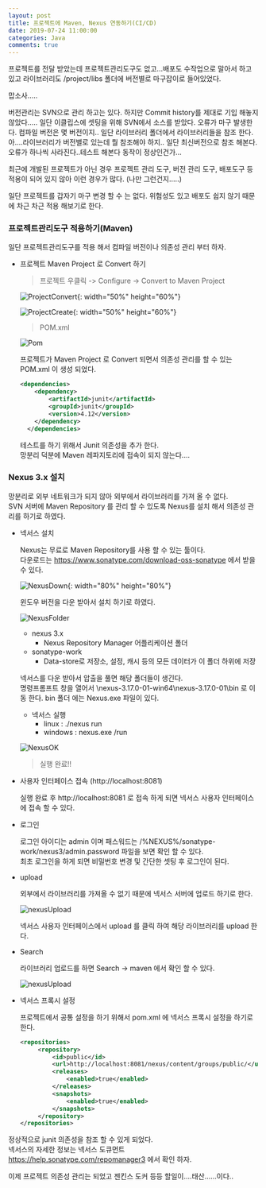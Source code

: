 ```yaml
---
layout: post
title: 프로젝트에 Maven, Nexus 연동하기(CI/CD)
date: 2019-07-24 11:00:00
categories: Java
comments: true
---
```


프로젝트를 전달 받았는데 프로젝트관리도구도 없고...배포도 수작업으로 말아서 하고 있고
라이브러리도 /project/libs 폴더에 버전별로 마구잡이로 들어있었다.

맙소사.....

버전관리는 SVN으로 관리 하고는 있다. 하지만 Commit history를 제대로 기입 해놓지 않았다.....
일단 이클립스에 셋팅을 위해 SVN에서 소스를 받았다. 오류가 마구 발생한다. 
컴파일 버전은 몇 버전이지..
일단 라이브러리 폴더에서 라이브러리들을 참조 한다. 아....라이브러리가 버전별로 있는데 뭘 참조해야 하지..
일단 최신버전으로 참조 해본다. 오류가 하나씩 사라진다..테스트 해본다 동작이 정상인건가...

최근에 개발된 프로젝트가 아닌 경우 프로젝트 관리 도구, 버전 관리 도구, 배포도구 등
적용이 되어 있지 않아 이런 경우가 많다. (나만 그런건지.....)

일단 프로젝트를 갑자기 마구 변경 할 수 는 없다. 위험성도 있고 배포도 쉽지 않기 때문에 차근 차근 적용 해보기로 한다.


### 프로젝트관리도구 적용하기(Maven)

일단 프로젝트관리도구를 적용 해서 컴파일 버전이나 의존성 관리 부터 하자.

- 프로젝트 Maven Project 로 Convert 하기

    > 프로젝트 우클릭 -> Configure -> Convert to Maven Project
    
    ![ProjectConvert](/img/nexus/projectConvert.png){: width="50%" height="60%"}
    <br />
    
    ![ProjectCreate](/img/nexus/projectCreate.png){: width="50%" height="60%"}
    
    > POM.xml
    
    ![Pom](/img/nexus/pom.png)
    <br />
    
    프로젝트가 Maven Project 로 Convert 되면서 의존성 관리를 할 수 있는 POM.xml 이 생성 되었다.
    
    ```xml
    <dependencies>
        <dependency>
            <artifactId>junit</artifactId>
            <groupId>junit</groupId>
            <version>4.12</version>
        </dependency>
      </dependencies>
    ```
    
    테스트를 하기 위해서 Junit 의존성을 추가 한다.  
    망분리 덕분에 Maven 레파지토리에 접속이 되지 않는다....  

### Nexus 3.x 설치

망분리로 외부 네트워크가 되지 않아 외부에서 라이브러리를 가져 올 수 없다.  
SVN 서버에 Maven Repository 를 관리 할 수 있도록 Nexus를 설치 해서 의존성 관리를 하기로 하였다.

- 넥서스 설치

    Nexus는 무료로 Maven Repository를 사용 할 수 있는 툴이다.  
    다운로드는 <https://www.sonatype.com/download-oss-sonatype> 에서 받을 수 있다.
    
    ![NexusDown](/img/nexus/nexusDwn.png){: width="80%" height="80%"}
    <br />
    
    윈도우 버전을 다운 받아서 설치 하기로 하였다.
    
    ![NexusFolder](/img/nexus/nexusFolder.PNG)
    <br />

    - nexus 3.x
        - Nexus Repository Manager 어플리케이션 폴더
    - sonatype-work
        - Data-store로 저장소, 설정, 캐시 등의 모든 데이터가 이 폴더 하위에 저장

    넥서스를 다운 받아서 압출을 풀면 해당 폴더들이 생긴다.  
    명령프롬프트 창을 열어서 \nexus-3.17.0-01-win64\nexus-3.17.0-01\bin 로 이동 한다. bin 폴더 에는 Nexus.exe 파일이 있다.
    
    - 넥서스 실행
        - linux : ./nexus run
        - windows : nexus.exe /run

    ![NexusOK](/img/nexus/nexusOK.PNG)
    <br />
 
    > 실행 완료!!
 
 - 사용자 인터페이스 접속 (http://localhost:8081)
 
    실행 완료 후 http://localhost:8081 로 접속 하게 되면 넥서스 사용자 인터페이스에 접속 할 수 있다.
 
 - 로그인
 
    로그인 아이디는 admin 이며 패스워드는 /%NEXUS%/sonatype-work/nexus3/admin.password 파일을 보면 확인 할 수 있다.  
    최초 로그인을 하게 되면 비밀번호 변경 및 간단한 셋팅 후 로그인이 된다.
  
 - upload
 
    외부에서 라이브러리를 가져올 수 없기 때문에 넥서스 서버에 업로드 하기로 한다.
    
    <img src="/img/nexus/nexusUpload.PNG" alt="nexusUpload" title="nexusUpload">
    <br />
 
    넥서스 사용자 인터페이스에서 upload 를 클릭 하여 해당 라이브러리를 upload 한다.
 
 - Search
    
    라이브러리 업로드를 하면 Search -> maven 에서 확인 할 수 있다.
    
    <img src="/img/nexus/nexusUpload.PNG" alt="nexusUpload" title="nexusUpload">
    <br />
    
  - 넥서스 프록시 설정
    
    프로젝트에서 공통 설정을 하기 위해서 pom.xml 에 넥서스 프록시 설정을 하기로 한다.
    
    ```xml
    <repositories>
         <repository>
             <id>public</id>
             <url>http://localhost:8081/nexus/content/groups/public/</url>
             <releases>
                 <enabled>true</enabled>
             </releases>
             <snapshots>
                 <enabled>true</enabled>
             </snapshots>
         </repository>
    </repositories>
    ```
    
정상적으로 junit 의존성을 참조 할 수 있게 되었다.  
넥서스의 자세한 정보는 넥서스 도큐먼트 <https://help.sonatype.com/repomanager3> 에서 확인 하자.

이제 프로젝트 의존성 관리는 되었고 젠킨스 도커 등등 할일이....태산......이다..
